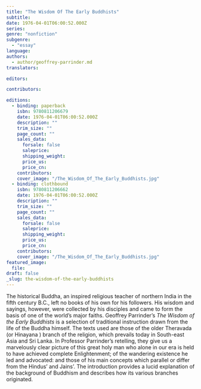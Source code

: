 ```yaml
---
title: "The Wisdom Of The Early Buddhists"
subtitle:
date: 1976-04-01T06:00:52.000Z
series:
genre: "nonfiction"
subgenre:
  - "essay"
language:
authors:
  - author/geoffrey-parrinder.md
translators:

editors:

contributors:

editions:
  - binding: paperback
    isbn: 9780811206679
    date: 1976-04-01T06:00:52.000Z
    description: ""
    trim_size: ""
    page_count: ""
    sales_data:
      forsale: false
      saleprice:
      shipping_weight:
      price_us:
      price_cn:
    contributors:
    cover_image: "/The_Wisdom_Of_The_Early_Buddhists.jpg"
  - binding: clothbound
    isbn: 9780811206662
    date: 1976-04-01T06:00:52.000Z
    description: ""
    trim_size: ""
    page_count: ""
    sales_data:
      forsale: false
      saleprice:
      shipping_weight:
      price_us:
      price_cn:
    contributors:
    cover_image: "/The_Wisdom_Of_The_Early_Buddhists.jpg"
featured_image:
  file:
draft: false
_slug: the-wisdom-of-the-early-buddhists
---
```


The historical Buddha, an inspired religious teacher of northern India in the fifth century B.C., left no books of his own for his followers. His wisdom and sayings, however, were collected by his disciples and came to form the basis of one of the world’s major faiths. Geoffrey Parrinder’s _The Wisdom of the Early Buddhists_ is a selection of traditional instruction drawn from the life of the Buddha himself. The texts used are those of the older Theravada (or Hinayana ) branch of the religion, which prevails today in South-east Asia and Sri Lanka. In Professor Parrinder’s retelling, they give us a marvelously clear picture of this great holy man who alone in our era is held to have achieved complete Enlightenment; of the wandering existence he led and advocated: and those of his main concepts which parallel or differ from the Hindus’ and Jains’. The introduction provides a lucid explanation of the background of Buddhism and describes how its various branches originated.

